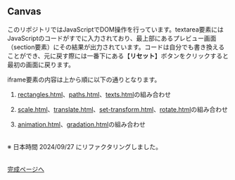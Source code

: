 ## Canvas

このリポジトリではJavaScriptでDOM操作を行っています。textarea要素にはJavaScriptのコードがすでに入力されており、最上部にあるプレビュー画面（section要素）にその結果が出力されています。コードは自分でも書き換えることができ、元に戻す際には一番下にある【**リセット**】ボタンをクリックすると最初の画面に戻ります。

iframe要素の内容は上から順に以下の通りとなります。

1. [rectangles.html](basic/rectangles.html "basic/rectangles.html")、[paths.html](basic/paths.html "basic/paths.html")、[texts.html](basic/texts.html "basic/texts.html")の組み合わせ

1. [scale.html](transform/scale.html "transform/scale.html")、[translate.html](transform/translate.html "transform/translate.html")、[set-transform.html](transform/set-transform.html "transform/set-transform.html")、[rotate.html](transform/rotate.html "transform/rotate.html")の組み合わせ

1. [animation.html](advanced/animation.html "advanced/animation.html")、[gradation.html](advanced/gradation.html "advanced/gradation.html")の組み合わせ<br><br>

※ 日本時間 2024/09/27 にリファクタリングしました。<br><br>

[完成ページへ](https://yscyber.github.io/canvas/ "https://yscyber.github.io/canvas/")
